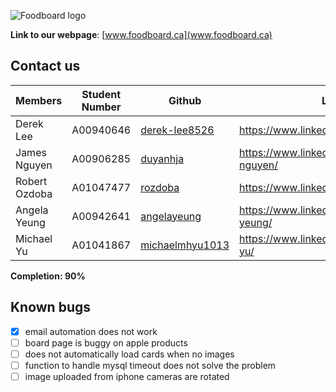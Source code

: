![Foodboard logo](https://i.imgur.com/YZb5agj.png)

**Link to our webpage**: [www.foodboard.ca](www.foodboard.ca)

## Contact us
| Members | Student Number | Github | LinkedIn |
 --------|-----------------|--------|----------
| Derek Lee | A00940646 | [derek-lee8526](https://github.com/derek-lee8526) | https://www.linkedin.com/in/dereklee8526/|
| James Nguyen | A00906285 | [duyanhja](https://github.com/duyanhja) | https://www.linkedin.com/in/james-da-nguyen/|
| Robert Ozdoba|A01047477| [rozdoba](https://github.com/rozdoba) | https://www.linkedin.com/in/robertozdoba|
|Angela Yeung | A00942641| [angelayeung](https://github.com/AngelaYeung) | https://www.linkedin.com/in/angela-sy-yeung/ |
| Michael Yu | A01041867| [michaelmhyu1013](https://github.com/michaelmhyu1013) | https://www.linkedin.com/in/michael-mh-yu/| 

**Completion: 90%**

## Known bugs
- [x] email automation does not work
- [ ] board page is buggy on apple products
- [ ] does not automatically load cards when no images 
- [ ] function to handle mysql timeout does not solve the problem
- [ ] image uploaded from iphone cameras are rotated
